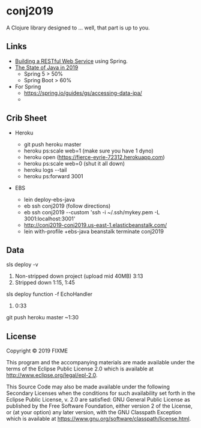 # conj2019

A Clojure library designed to ... well, that part is up to you.

## Links

* [Building a RESTful Web Service](https://spring.io/guides/gs/rest-service/) using Spring.
* [The State of Java in 2019](https://www.baeldung.com/java-in-2019)
  * Spring 5 > 50%
  * Spring Boot > 60%
* For Spring
  * https://spring.io/guides/gs/accessing-data-jpa/
  * 

## Crib Sheet
* Heroku
   * git push heroku master
   * heroku ps:scale web=1 (make sure you have 1 dyno)
   * heroku open (https://fierce-eyrie-72312.herokuapp.com)
   * heroku ps:scale web=0 (shut it all down)
   * heroku logs --tail
   * heroku ps:forward 3001
   
* EBS
   * lein deploy-ebs-java
   * eb ssh conj2019 (follow directions)
   * eb ssh conj2019 --custom 'ssh -i ~/.ssh/mykey.pem -L 3001:localhost:3001'
   * http://conj2019-conj2019.us-east-1.elasticbeanstalk.com/
   * lein with-profile +ebs-java beanstalk terminate conj2019

## Data
sls deploy -v
1. Non-stripped down project (upload mid 40MB) 3:13
1. Stripped down 1:15, 1:45

sls deploy function -f EchoHandler
1. 0:33

git push heroku master
~1:30

## License

Copyright © 2019 FIXME

This program and the accompanying materials are made available under the
terms of the Eclipse Public License 2.0 which is available at
http://www.eclipse.org/legal/epl-2.0.

This Source Code may also be made available under the following Secondary
Licenses when the conditions for such availability set forth in the Eclipse
Public License, v. 2.0 are satisfied: GNU General Public License as published by
the Free Software Foundation, either version 2 of the License, or (at your
option) any later version, with the GNU Classpath Exception which is available
at https://www.gnu.org/software/classpath/license.html.
